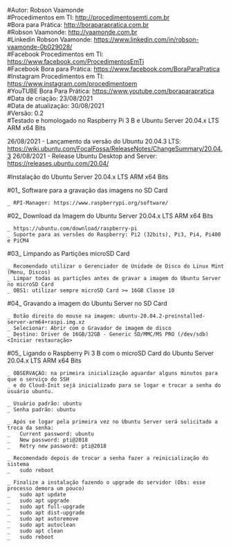 #Autor: Robson Vaamonde<br>
#Procedimentos em TI: http://procedimentosemti.com.br<br>
#Bora para Prática: http://boraparapratica.com.br<br>
#Robson Vaamonde: http://vaamonde.com.br<br>
#Linkedin Robson Vaamonde: https://www.linkedin.com/in/robson-vaamonde-0b029028/<br>
#Facebook Procedimentos em TI: https://www.facebook.com/ProcedimentosEmTi<br>
#Facebook Bora para Prática: https://www.facebook.com/BoraParaPratica<br>
#Instagram Procedimentos em TI: https://www.instagram.com/procedimentoem<br>
#YouTUBE Bora Para Prática: https://www.youtube.com/boraparapratica<br>
#Data de criação: 23/08/2021<br>
#Data de atualização: 30/08/2021<br>
#Versão: 0.2<br>
#Testado e homologado no Raspberry Pi 3 B e Ubuntu Server 20.04.x LTS ARM x64 Bits

26/08/2021 - Lançamento da versão do Ubuntu 20.04.3 LTS: https://wiki.ubuntu.com/FocalFossa/ReleaseNotes/ChangeSummary/20.04.3
26/08/2021 - Release Ubuntu Desktop and Server: https://releases.ubuntu.com/20.04/

#Instalação do Ubuntu Server 20.04.x LTS ARM x64 Bits

#01_ Software para a gravação das imagens no SD Card<br>

	_ RPI-Manager: https://www.raspberrypi.org/software/

#02_ Download da Imagem do Ubuntu Server 20.04.x LTS ARM x64 Bits
		
	_ https://ubuntu.com/download/raspberry-pi
	_ Suporte para as versões do Raspberry: Pi2 (32bits), Pi3, Pi4, Pi400 e PiCM4 

#03_ Limpando as Partições microSD Card

	_ Recomendado utilizar o Gerenciador de Unidade de Disco do Linux Mint (Menu, Discos)
	_ Limpar todas as partições antes de gravar a imagem do Ubuntu Server no microSD Card
	_ OBS1: utilizar sempre microSD Card >= 16GB Classe 10

#04_ Gravando a imagem do Ubuntu Server no SD Card

	_ Botão direito do mouse na imagem: ubuntu-20.04.2-preinstalled-server-arm64+raspi.img.xz
	_ Selecionar: Abrir com o Gravador de imagem de disco
	_ Destino: Driver de 16GB/32GB - Generic SD/MMC/MS PRO (/dev/sdb) <Iniciar restauração>

#05_ Ligando o Raspberry Pi 3 B com o microSD Card do Ubuntu Server 20.04.x LTS ARM x64 Bits
	
	_ OBSERVAÇÃO: na primeira inicialização aguardar alguns minutos para que o serviço do SSH
	_ e do Cloud-Init sejá inicializado para se logar e trocar a senha do usuário ubuntu.

	_ Usuário padrão: ubuntu
	_ Senha padrão: ubuntu
	
	_ Após se logar pela primeira vez no Ubuntu Server será solicitado a troca da senha:
	_	Current password: ubuntu
	_	New password: pti@2018
	_	Retry new password: pti@2018
	
	_ Recomendado depois de trocar a senha fazer a reinicialização do sistema
	_	sudo reboot
	
	_ Finalize a instalação fazendo o upgrade do servidor (Obs: esse processo demora um pouco)
	_	sudo apt update
	_	sudo apt upgrade
	_	sudo apt full-upgrade
	_	sudo apt dist-upgrade
	_	sudo apt autoremove
	_	sudo apt autoclean
	_	sudo apt clean
	_	sudo reboot